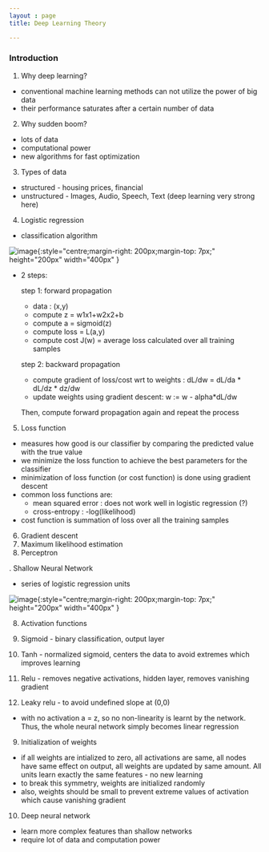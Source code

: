 ```yaml
---
layout : page
title: Deep Learning Theory

---
```


### Introduction

1. Why deep learning?
- conventional machine learning methods can not utilize the power of big data
- their performance saturates after a certain number of data

2. Why sudden boom?
- lots of data
- computational power
- new algorithms for fast optimization

3. Types of data
- structured - housing prices, financial
- unstructured - Images, Audio, Speech, Text (deep learning very strong here)

4. Logistic regression
- classification algorithm

![image]({{site.url}}{{site.baseurl}}/assets/images/lr.jpg){:style="centre;margin-right: 200px;margin-top: 7px;" height="200px" width="400px" }
- 2 steps:

	step 1: forward propagation
	- data : (x,y)
	- compute z = w1x1+w2x2+b
	- compute a = sigmoid(z)
	- compute loss = L(a,y)
	- compute cost J(w) = average loss calculated over all training samples
	
	step 2: backward propagation
	- compute gradient of loss/cost wrt to weights : dL/dw = dL/da * dL/dz * dz/dw
	- update weights using gradient descent: w := w - alpha*dL/dw
	
	Then, compute forward propagation again and repeat the process
	
5. Loss function
- measures how good is our classifier by comparing the predicted value with the true value
- we minimize the loss function to achieve the best parameters for the classifier
- minimization of loss function (or cost function) is done using gradient descent
- common loss functions are:
	- mean squared error : does not work well in logistic regression (?)
	- cross-entropy : -log(likelihood)
- cost function is summation of loss over all the training samples

6. Gradient descent
7. Maximum likelihood estimation
8. Perceptron



. Shallow Neural Network
- series of logistic regression units

![image]({{site.url}}{{site.baseurl}}/assets/images/nn.jpg){:style="centre;margin-right: 200px;margin-top: 7px;" height="200px" width="400px" }


8. Activation functions

1. Sigmoid - binary classification, output layer
2. Tanh - normalized sigmoid, centers the data to avoid extremes which improves learning
3. Relu - removes negative activations, hidden layer, removes vanishing gradient
4. Leaky relu - to avoid undefined slope at (0,0)

- with no activation a = z, so no non-linearity is learnt by the network. Thus, the whole neural network simply becomes linear regression

9. Initialization of weights
- if all weights are intialized to zero, all activations are same, all nodes have same effect on output, all weights are 
updated by same amount. All units learn exactly the same features - no new learning
- to break this symmetry, weights are initialized randomly
- also, weights should be small to prevent extreme values of activation which cause vanishing gradient
	
10. Deep neural network 
- learn more complex features than shallow networks
- require lot of data and computation power
	
	

